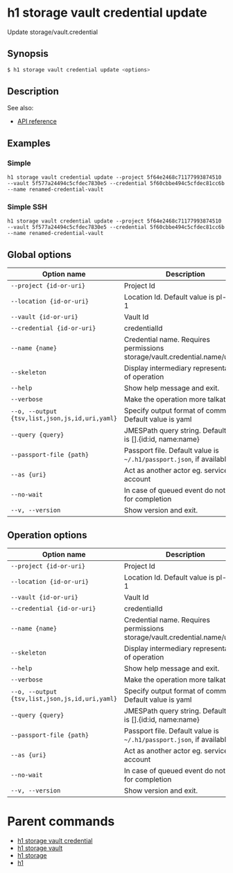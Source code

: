 
# h1 storage vault credential update

Update storage/vault.credential

## Synopsis

```bash
$ h1 storage vault credential update <options>
```

## Description

See also:

* [API reference](https://api.hyperone.com/v2/docs#operation/storage_project_vault_credential_patch)

## Examples


### Simple

```h1 storage vault credential update --project 5f64e2468c71177993874510 --vault 5f577a24494c5cfdec7830e5 --credential 5f60cbbe494c5cfdec81cc6b --name renamed-credential-vault```
### Simple SSH

```h1 storage vault credential update --project 5f64e2468c71177993874510 --vault 5f577a24494c5cfdec7830e5 --credential 5f60cbbe494c5cfdec81cc6b --name renamed-credential-vault```

## Global options

| Option name                                        | Description                                                                |
| -------------------------------------------------- | -------------------------------------------------------------------------- |
| ```--project {id-or-uri}```                        | Project Id                                                                 |
| ```--location {id-or-uri}```                       | Location Id. Default value is pl-waw-1                                     |
| ```--vault {id-or-uri}```                          | Vault Id                                                                   |
| ```--credential {id-or-uri}```                     | credentialId                                                               |
| ```--name {name}```                                | Credential name. Requires permissions storage/vault.credential.name/update |
| ```--skeleton```                                   | Display intermediary representation of operation                           |
| ```--help```                                       | Show help message and exit.                                                |
| ```--verbose```                                    | Make the operation more talkative.                                         |
| ```--o, --output {tsv,list,json,js,id,uri,yaml}``` | Specify output format of command. Default value is yaml                    |
| ```--query {query}```                              | JMESPath query string. Default value is [].\{id:id, name:name\}            |
| ```--passport-file {path}```                       | Passport file. Default value is ```~/.h1/passport.json```, if available.   |
| ```--as {uri}```                                   | Act as another actor eg. service account                                   |
| ```--no-wait```                                    | In case of queued event do not wait for completion                         |
| ```--v, --version```                               | Show version and exit.                                                     |

## Operation options

| Option name                                        | Description                                                                |
| -------------------------------------------------- | -------------------------------------------------------------------------- |
| ```--project {id-or-uri}```                        | Project Id                                                                 |
| ```--location {id-or-uri}```                       | Location Id. Default value is pl-waw-1                                     |
| ```--vault {id-or-uri}```                          | Vault Id                                                                   |
| ```--credential {id-or-uri}```                     | credentialId                                                               |
| ```--name {name}```                                | Credential name. Requires permissions storage/vault.credential.name/update |
| ```--skeleton```                                   | Display intermediary representation of operation                           |
| ```--help```                                       | Show help message and exit.                                                |
| ```--verbose```                                    | Make the operation more talkative.                                         |
| ```--o, --output {tsv,list,json,js,id,uri,yaml}``` | Specify output format of command. Default value is yaml                    |
| ```--query {query}```                              | JMESPath query string. Default value is [].\{id:id, name:name\}            |
| ```--passport-file {path}```                       | Passport file. Default value is ```~/.h1/passport.json```, if available.   |
| ```--as {uri}```                                   | Act as another actor eg. service account                                   |
| ```--no-wait```                                    | In case of queued event do not wait for completion                         |
| ```--v, --version```                               | Show version and exit.                                                     |

# Parent commands

* [h1 storage vault credential](./../README.md)
* [h1 storage vault](./../../README.md)
* [h1 storage](./../../../README.md)
* [h1](./../../../../README.md)
